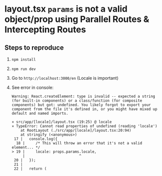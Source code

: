 # layout.tsx `params` is not a valid object/prop using Parallel Routes & Intercepting Routes

## Steps to reproduce

1. `npm install`
2. `npm run dev`
3. Go to `http://localhost:3000/en` (Locale is important)
4. See error in console:

   ```
   Warning: React.createElement: type is invalid -- expected a string (for built-in components) or a class/function (for composite components) but got: undefined. You likely forgot to export your component from the file it's defined in, or you might have mixed up default and named imports.

   ⨯ src/app/[locale]/layout.tsx (19:25) @ locale
   ⨯ TypeError: Cannot read properties of undefined (reading 'locale')
       at RootLayout (./src/app/[locale]/layout.tsx:20:94)
       at stringify (<anonymous>)
    17 |   console.log({
     18 |     /* This will throw an error that it's not a valid element... */
   > 19 |     locale: props.params.locale,
        |                         ^
    20 |   });
    21 |
    22 |   return (
   ```
